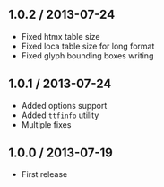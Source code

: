1.0.2 / 2013-07-24
------------------

* Fixed htmx table size
* Fixed loca table size for long format
* Fixed glyph bounding boxes writing


1.0.1 / 2013-07-24
------------------

* Added options support
* Added `ttfinfo` utility
* Multiple fixes


1.0.0 / 2013-07-19
------------------

* First release

